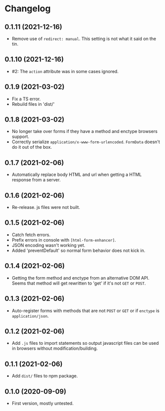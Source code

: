 Changelog
=========

0.1.11 (2021-12-16)
------------------

* Remove use of `redirect: manual`. This setting is not what it said on the tin.


0.1.10 (2021-12-16)
-------------------

* #2: The `action` attribute was in some cases ignored.


0.1.9 (2021-03-02)
------------------

* Fix a TS error.
* Rebuild files in 'dist/'


0.1.8 (2021-03-02)
------------------

* No longer take over forms if they have a method and enctype browsers support.
* Correctly serialize `application/x-www-form-urlencoded`. `FormData` doesn't
  do it out of the box.


0.1.7 (2021-02-06)
------------------

* Automatically replace body HTML and url when getting a HTML response from a
  server.


0.1.6 (2021-02-06)
------------------

* Re-release. js files were not built.


0.1.5 (2021-02-06)
------------------

* Catch fetch errors.
* Prefix errors in console with `[html-form-enhancer]`.
* JSON encoding wasn't working yet.
* Added 'preventDefault' so normal form behavior does not kick in.


0.1.4 (2021-02-06)
------------------

* Getting the form method and enctype from an alternative DOM API. Seems that
  method will get rewritten to 'get' if it's not `GET` or `POST`.


0.1.3 (2021-02-06)
------------------

* Auto-register forms with methods that are not `POST` or `GET` or if
  `enctype` is `application/json`.


0.1.2 (2021-02-06)
------------------

* Add `.js` files to import statements so output javascript files can be used
  in browsers without modification/building.


0.1.1 (2021-02-06)
------------------

* Add `dist/` files to npm package.


0.1.0 (2020-09-09)
------------------

* First version, mostly untested.
